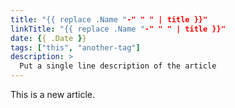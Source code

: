 ```yaml
---
title: "{{ replace .Name "-" " " | title }}"
linkTitle: "{{ replace .Name "-" " " | title }}"
date: {{ .Date }}
tags: ["this", "another-tag"]
description: >
  Put a single line description of the article
---
```


This is a new article.